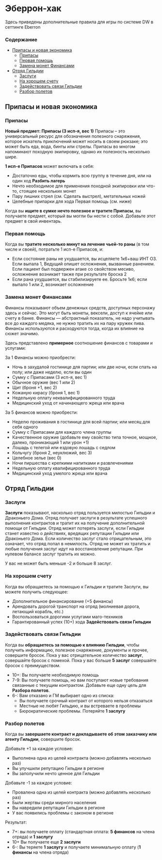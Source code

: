 # Эберрон-хак

Здесь приведены дополнительные правила для игры по системе DW в сеттинге Eberron

### Содержание

* [Припасы и новая экономика](#припасы-и-новая-экономика)
  * [Припасы](#припасы)
  * [Первая помощь](#первая-помощь)
  * [Замена монет Финансами](#замена-монет-Финансами)
* [Отряд Гильдии](#отряд-гильдии)
  * [Заслуги](#заслуги)
  * [На хорошем счету](#на-хорошем-счету)
  * [Задействовать связи Гильдии](#задействовать-связи-Гильдии)
  * [Разбор полетов](#разбор-полетов)    

## Припасы и новая экономика

### Припасы

**Новый предмет: Припасы (3 исп-я, вес 1)**
Припасы – это универсальный ресурс для обозначения полезного снаряжения, которое искатель приключений может носить в своем рюкзаке; это может быть еда, вода, бинты или стрелы. 
Припасы во многом напоминают походную экипировку, однако их полезность несколько шире.

**1 исп-е Припасов** может включать в себя:
* Достаточно еды, чтобы кормить всю группу в течение дня, или на один ход **Разбить лагерь**
* Нечто необходимое для применения походной экипировки или что-то, стоящее нескольких монет
* Пару лишних стрел (см. Сделать выстрел), метательных ножей
* Целебные припарки для хода Первая помощь (см. ниже)

Когда вы **ищите в сумке нечто полезное и тратите Припасы**, вы получаете предмет, который вы могли бы нести с собой. Добавьте этот предмет в свой инвентарь.

### Первая помощь
Когда вы **тратите несколько минут на лечение чьей-то раны** (в том числе и своей), потратьте 1 исп-е Припасов, и:
* Если состояние раны не ухудшается, вы исцеляете 1к6+ваш ИНТ ОЗ. Если выпала 1, Ведущий опишет осложнения, вызванные ранением. Если пациент был подвержен атаке со свойством месиво, осложнение возникает также при результате броска 2
* Если рана ухудшается, вы стабилизируете ее. Бросьте 1к6; если выпало 1 или 2, возникает осложнение

### Замена монет Финансами

Финансы показывают объем денежных средств, доступных персонажу здесь и сейчас. Это могут быть монеты, вексели, доступ к ячейке или счету в банке.
Финансы — абстрактный показатель, не надо учитывать все до каждого медяка, не нужно тратить их на пару кружек пива. Финансы используются и расходуются тогда, когда их влияние на сюжет значимо.

Здесь представлено **примерное** соотношение финансов с товарами и услугами:

За 1 Финансы можно приобрести:

* Ночь в захудалой гостинице для партии; или две ночи, если спать на полу; или даже неделю, если вы один
* Сумку с Припасами (3 исп-я, вес 1)
* Обычное оружие (вес 1 или 2)
* Щит (броня +1, вес 2)
* Кожаную кирасу (броня 1, вес 1)
* Недельную оплату неквалифицированного труда
* Медицинский уход от начинающего жреца или врача

За 5 финансов можно приобрести:

* Неделю проживания в гостинице для всей партии; или месяц для себя одного
* Сумку с Припасами для каждого члена группы
* Качественное оружие (добавьте ему свойство типа точное, мощное, далеко, проникающий 1 или урон +1)
* Лошадь с телегой или ездовую лошадь с седлом
* Кольчугу (броня 2, неуклюжий, вес 3)
* Целебное зелье (вес 0)
* Ночи пиршества с крепкими напитками и развлечениями
* Недельную оплату квалифицированного труда
* Медицинский уход умелого жреца или врача

## Отряд Гильдии

### Заслуги

**Заслуги** показывают, насколько отряд пользуется милостью Гильдии и Драконьего Дома. Отряд получает заслуги в результате успешного выполнения контрактов и тратит их на получение дополнительной помощи от Гильдии. Отряд может потерять заслуги, если Гильдии станет известно о действиях, вредящих репутации Гильдии или Драконьего Дома. Если количество заслуг стало отрицательным, это означает, что отряд попал в немилость. Отряд не может их тратить и любые получения заслуг идут на восстановление репутации. При нулевом балансе заслуг тратить их можно.

У вас не может быть меньше -2 и больше 8 заслуг.

### На хорошем счету

Когда вы обращаетесь за помощью к Гильдии и тратите Заслуги, вы можете получить следующее:

* Дополнительное финансирование (+5 финансы)
* Арендовать дорогой транспорт на отряд (молниевая дорога, летающий корабль, etc.)
* Воспользоваться дорогими услугами маго-техников   
* Гарантированный успех (10+) хода **Задействовать связи Гильдии**

### Задействовать связи Гильдии

Когда вы **обращаетесь за помощью к влиянию Гильдии**, чтобы получить информацию, полезное снаряжение, документы и прочее, совершите бросок. 
Пока у вас отрицательное количество **заслуг**, совершайте бросок с помехой. Пока у вас больше **5 заслуг** совершайте бросок с преимуществом.

* 10+: Вы получаете необходимую помощь
* 7-9: Вы получаете помощь, но вам поступают новые требования связанные с текущим контрактом. Добавьте еще одну цель для **Разбора полетов**.
* 6-: Вам отказано и ГМ выбирает одно из списка: 
  * Вы получаете срочный контракт от которого нельзя отказаться
  * Местные не любят Гильдию, и вы встреваете в проблемы
  * Бюрократические проблемы. Потеряйте **1 заслугу**  

### Разбор полетов

Когда вы **завершаете контракт и докладываете об этом заказчику или агенту Гильдии**, совершите бросок.

Добавьте +1 за каждое условие:
* Выполнена одна из целей контракта (можно добавлять несколько раз)
* Вы улучшили репутацию Гильдии в регионе
* Вы заполучили нечто ценное для Гильдии

Добавьте -1 за каждое условие:
* Провалена одна из целей контракта (можно добавлять несколько раз)
* Были жертвы среди мирного населения
* Вы навредили репутации Гильдии в регионе
* У вас появились проблемы с законом в регионе

Результат:

* 7+: вы получаете оплату (стандартная оплата: **5 финансов** на члена отряда) и **1 заслугу**
* 10+ Вы получаете еще **2 заслуги**
* 6-: Вы теряете **1 заслугу** и получаете минимальную оплату (**1 финансы** на члена отряда)